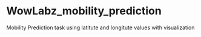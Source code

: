 # WowLabz_mobility_prediction
 Mobility Prediction task using latitute and longitute values with visualization

